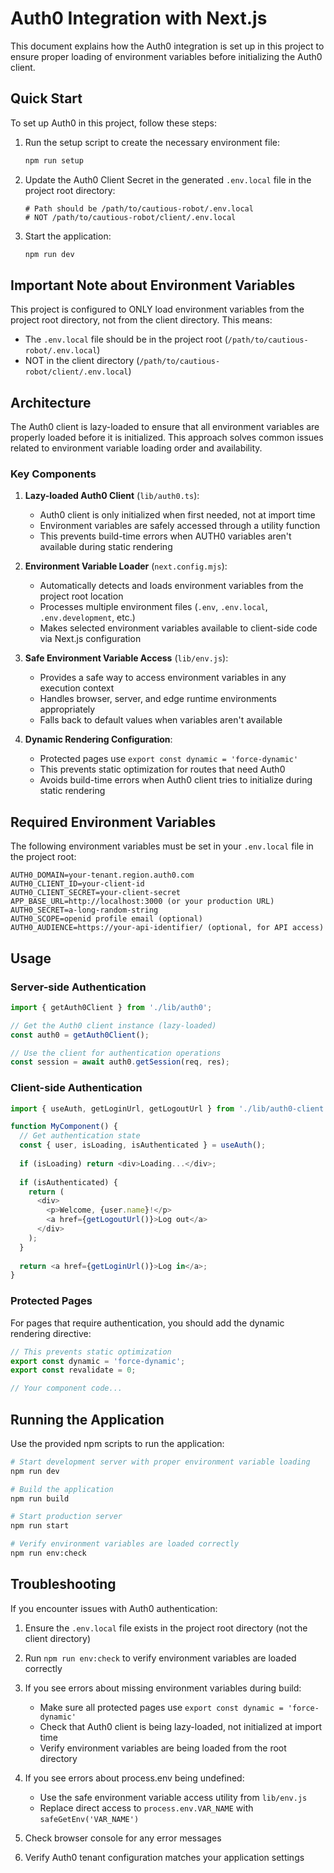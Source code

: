 # Auth0 Integration with Next.js

This document explains how the Auth0 integration is set up in this project to ensure proper loading of environment variables before initializing the Auth0 client.

## Quick Start

To set up Auth0 in this project, follow these steps:

1. Run the setup script to create the necessary environment file:
   ```bash
   npm run setup
   ```

2. Update the Auth0 Client Secret in the generated `.env.local` file in the project root directory:
   ```
   # Path should be /path/to/cautious-robot/.env.local
   # NOT /path/to/cautious-robot/client/.env.local
   ```

3. Start the application:
   ```bash
   npm run dev
   ```

## Important Note about Environment Variables

This project is configured to ONLY load environment variables from the project root directory, not from the client directory. This means:

- The `.env.local` file should be in the project root (`/path/to/cautious-robot/.env.local`)
- NOT in the client directory (`/path/to/cautious-robot/client/.env.local`)

## Architecture

The Auth0 client is lazy-loaded to ensure that all environment variables are properly loaded before it is initialized. This approach solves common issues related to environment variable loading order and availability.

### Key Components

1. **Lazy-loaded Auth0 Client** (`lib/auth0.ts`):
   - Auth0 client is only initialized when first needed, not at import time
   - Environment variables are safely accessed through a utility function
   - This prevents build-time errors when AUTH0 variables aren't available during static rendering

2. **Environment Variable Loader** (`next.config.mjs`):
   - Automatically detects and loads environment variables from the project root location
   - Processes multiple environment files (`.env`, `.env.local`, `.env.development`, etc.)
   - Makes selected environment variables available to client-side code via Next.js configuration

3. **Safe Environment Variable Access** (`lib/env.js`):
   - Provides a safe way to access environment variables in any execution context
   - Handles browser, server, and edge runtime environments appropriately
   - Falls back to default values when variables aren't available

4. **Dynamic Rendering Configuration**:
   - Protected pages use `export const dynamic = 'force-dynamic'`
   - This prevents static optimization for routes that need Auth0
   - Avoids build-time errors when Auth0 client tries to initialize during static rendering

## Required Environment Variables

The following environment variables must be set in your `.env.local` file in the project root:

```
AUTH0_DOMAIN=your-tenant.region.auth0.com
AUTH0_CLIENT_ID=your-client-id
AUTH0_CLIENT_SECRET=your-client-secret
APP_BASE_URL=http://localhost:3000 (or your production URL)
AUTH0_SECRET=a-long-random-string
AUTH0_SCOPE=openid profile email (optional)
AUTH0_AUDIENCE=https://your-api-identifier/ (optional, for API access)
```

## Usage

### Server-side Authentication

```typescript
import { getAuth0Client } from './lib/auth0';

// Get the Auth0 client instance (lazy-loaded)
const auth0 = getAuth0Client();

// Use the client for authentication operations
const session = await auth0.getSession(req, res);
```

### Client-side Authentication

```typescript
import { useAuth, getLoginUrl, getLogoutUrl } from './lib/auth0-client';

function MyComponent() {
  // Get authentication state
  const { user, isLoading, isAuthenticated } = useAuth();
  
  if (isLoading) return <div>Loading...</div>;
  
  if (isAuthenticated) {
    return (
      <div>
        <p>Welcome, {user.name}!</p>
        <a href={getLogoutUrl()}>Log out</a>
      </div>
    );
  }
  
  return <a href={getLoginUrl()}>Log in</a>;
}
```

### Protected Pages

For pages that require authentication, you should add the dynamic rendering directive:

```typescript
// This prevents static optimization
export const dynamic = 'force-dynamic';
export const revalidate = 0;

// Your component code...
```

## Running the Application

Use the provided npm scripts to run the application:

```bash
# Start development server with proper environment variable loading
npm run dev

# Build the application
npm run build

# Start production server
npm run start

# Verify environment variables are loaded correctly
npm run env:check
```

## Troubleshooting

If you encounter issues with Auth0 authentication:

1. Ensure the `.env.local` file exists in the project root directory (not the client directory)

2. Run `npm run env:check` to verify environment variables are loaded correctly

3. If you see errors about missing environment variables during build:
   - Make sure all protected pages use `export const dynamic = 'force-dynamic'`
   - Check that Auth0 client is being lazy-loaded, not initialized at import time
   - Verify environment variables are being loaded from the root directory

4. If you see errors about process.env being undefined:
   - Use the safe environment variable access utility from `lib/env.js`
   - Replace direct access to `process.env.VAR_NAME` with `safeGetEnv('VAR_NAME')`

5. Check browser console for any error messages

6. Verify Auth0 tenant configuration matches your application settings 